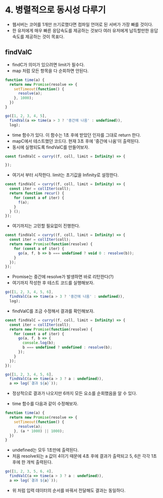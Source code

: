 # 4. 병렬적으로 동시성 다루기

- 웹서버는 코어를 1개만 쓰기로했다면 컴파일 언어로 된 서버가 가장 빠를 것이다.
- 한 유저에게 매우 빠른 응답속도를 제공하는 것보다 여러 유저에게 납득할만한 응답속도를 제공하는 것이 목표다.

## findValC

- findC가 의미가 있으려면 limit가 필수다.
- map 처럼 모든 항목을 다 순회하면 안된다.

```js
function time(a) {
  return new Promise(resolve => {
    setTimeout(function() {
      resolve(a);
    }, 1000);
  })
}

go([1, 2, 3, 4, 5],
  findVal(a => time(a > 3 ? '중간에 나옴' : undefined)),
  log);
```

- time 함수가 있다. 이 함수는 1초 후에 받았던 인자를 그대로 return 한다.
- mapC에서 테스트했던 코드다. 현재 3초 후에 '중간에 나옴'이 출력된다.
- 동시에 실행되도록 findValC를 만들어보자.

```js
const findValC = curry((f, coll, limit = Infinity) => {

});
```

- 여기서 부터 시작한다. limit는 초기값을 Infinity로 설정한다.

```js
const findValC = curry((f, coll, limit = Infinity) => {
  const iter = collIter(coll);
  return function recur() {
    for (const a of iter) {
      f(a);
    }
  } ();
});
```

- 여기까지는 고민할 필요없이 진행한다.

```js
const findValC = curry((f, coll, limit = Infinity) => {
  const iter = collIter(coll);
  return new Promise(function(resolve) {
    for (const a of iter) {
      go(a, f, b => b === undefined ? void 0 : resolve(b));
    }
  });
});
```

- Promise는 중간에 resolve가 발생하면 바로 리턴한다(?)
- 여기까지 작성한 후 테스트 코드를 실행해보자.

```js
go([1, 2, 3, 4, 5, 6],
  findValC(a => time(a > 3 ? '중간에 나옴' : undefined)),
  log);
```

- findValC를 조금 수정해서 결과를 확인해보자.

```js
const findValC = curry((f, coll, limit = Infinity) => {
  const iter = collIter(coll);
  return new Promise(function(resolve) {
    for (const a of iter) {
      go(a, f, b => {
        console.log(b);
        b === undefined ? undefined : resolve(b);
      });
    }
  });
});

go([1, 2, 3, 4, 5, 6],
  findValC(a => time(a > 3 ? a : undefined)),
  a => log(`결과 ${a}`));
```

- 정상적으로 결과가 나오지만 6까지 모든 요소를 순회했음을 알 수 있다.

- time 함수를 다음과 같이 수정해보자.

```js
function time(a) {
  return new Promise(resolve => {
    setTimeout(function() {
      resolve(a);
    }, (a * 1000) || 1000);
  })
}
```

- undefined는 모두 1초만에 출력된다.
- 처음 resolve되는 a 값이 4이기 때문에 4초 후에 결과가 출력되고 5, 6은 각각 1초 후에 한 개씩 출력된다.

```js
go([1, 2, 3, 5, 6, 4],
  findValC(a => time(a > 3 ? a : undefined)),
  a => log(`결과 ${a}`));
```

- 위 처럼 입력 데이터의 순서를 바꿔서 전달해도 결과는 동일하다.

